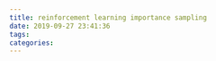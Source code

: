 ```yaml
---
title: reinforcement learning importance sampling
date: 2019-09-27 23:41:36
tags:
categories:
---
```

